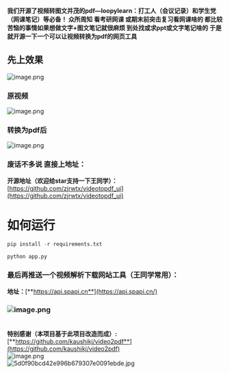 **我们开源了视频转图文并茂的pdf—loopylearn：打工人（会议记录）和学生党（网课笔记）等必备！
众所周知 看考研网课 或期末前突击复习看网课啥的 都比较苦恼的事情如果想做文字+图文笔记就很麻烦 到处找或求ppt或文字笔记啥的 于是就开源一下一个可以让视频转换为pdf的网页工具**

<a name="GNI4E"></a>
## 先上效果
![image.png](https://cdn.nlark.com/yuque/0/2023/png/22859856/1695052000364-73fda4c4-58dc-4af7-849a-9086f5219a79.png#averageHue=%23111721&clientId=u7931e213-9faa-4&from=paste&height=627&id=u80599a75&originHeight=941&originWidth=1908&originalType=binary&ratio=1.5&rotation=0&showTitle=false&size=110264&status=done&style=none&taskId=ufe0d03b7-2226-44b5-b454-6f910cda33f&title=&width=1272)
<a name="FNMNx"></a>
### 原视频
![image.png](https://cdn.nlark.com/yuque/0/2023/png/22859856/1695051361316-bb40e5e1-a602-4d2f-a9bb-0a72a1a310c5.png#averageHue=%23415b52&clientId=u7931e213-9faa-4&from=paste&height=720&id=ufd1399a3&originHeight=1080&originWidth=1920&originalType=binary&ratio=1.5&rotation=0&showTitle=false&size=353599&status=done&style=none&taskId=u99da585e-59bc-46a8-b6d3-7f1d14327c6&title=&width=1280)


<a name="V3SEc"></a>
### 转换为pdf后
![image.png](https://cdn.nlark.com/yuque/0/2023/png/22859856/1695051333028-1c27406e-87f3-4d00-b63b-ae0b03ae045d.png#averageHue=%237c7f45&clientId=u7931e213-9faa-4&from=paste&height=2412&id=u180dc5d1&originHeight=3618&originWidth=1902&originalType=binary&ratio=1.5&rotation=0&showTitle=false&size=2729539&status=done&style=none&taskId=u67a153e6-6908-4f61-9b35-aedb3324c8c&title=&width=1268)


<a name="SP3dc"></a>
### 废话不多说 直接上地址：

**开源地址（欢迎给star支持一下王同学）：**[https://github.com/zjrwtx/videotopdf_ui](https://github.com/zjrwtx/videotopdf_ui)


<a name="Lh8Tv"></a>
# 如何运行
```python
pip install -r requirements.txt

python app.py
```

<a name="Y2V7I"></a>
### 最后再推送一个视频解析下载网站工具（王同学常用）：
**地址：**[**https://api.spapi.cn**](https://api.spapi.cn/)
<a name="MaS4q"></a>
### ![image.png](https://cdn.nlark.com/yuque/0/2023/png/22859856/1695051487592-63ae2bb1-ed22-4693-986f-c4afa94feb11.png#averageHue=%23f5f5f4&clientId=u7931e213-9faa-4&from=paste&height=627&id=u72a57eef&originHeight=941&originWidth=1908&originalType=binary&ratio=1.5&rotation=0&showTitle=false&size=169817&status=done&style=none&taskId=u44194947-38e4-4773-833e-9025e19a4c9&title=&width=1272)<br /><br />
**特别感谢（本项目基于此项目改造而成）:**[**https://github.com/kaushikj/video2pdf**](https://github.com/kaushikj/video2pdf)<br />![image.png](https://cdn.nlark.com/yuque/0/2023/png/22859856/1695092875054-ed99aa72-213d-4d72-aa82-8769a95825d1.png#averageHue=%23e2b58a&clientId=u0e123548-d84e-4&from=paste&height=285&id=ue2994baf&originHeight=787&originWidth=793&originalType=binary&ratio=1.5&rotation=0&showTitle=false&size=99938&status=done&style=none&taskId=u627b354d-9413-45a5-9c98-6b3906d4c1f&title=&width=287.66668701171875)<br />![5d0f90bcd42e996b679307e0091ebde.jpg](https://cdn.nlark.com/yuque/0/2023/jpeg/22859856/1695052035159-dd180b8a-ea44-47b4-912a-93b3d12a8753.jpeg#averageHue=%23d9d9d9&clientId=u7931e213-9faa-4&from=paste&height=389&id=MZ0af&originHeight=1296&originWidth=950&originalType=binary&ratio=1.5&rotation=0&showTitle=false&size=112057&status=done&style=none&taskId=u23c601bf-a76f-4142-a570-c1f213c40be&title=&width=285.3333740234375)
